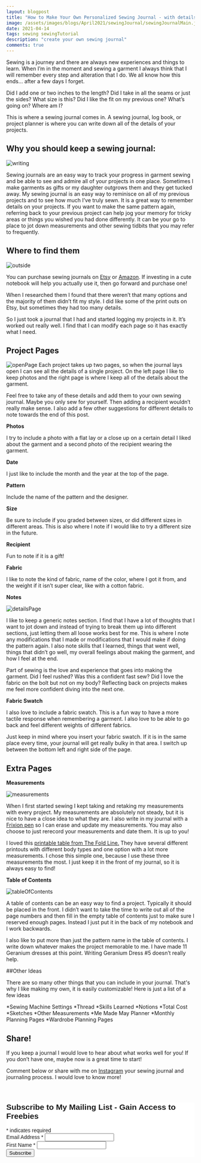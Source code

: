 ```yaml
---
layout: blogpost
title: "How to Make Your Own Personalized Sewing Journal - with details that matter the most to you!"
image: /assets/images/blogs/April2021/sewingJournal/sewingJournalMain.jpg
date: 2021-04-14
tags: sewing sewingTutorial
description: "create your own sewing journal"
comments: true
---
```

Sewing is a journey and there are always new experiences and things to learn. When I’m in the moment and sewing a garment I always think that I will remember every step and alteration that I do. We all know how this ends… after a few days I forget. 

Did I add one or two inches to the length? Did I take in all the seams or just the sides? What size is this? Did I like the fit on my previous one? What’s going on? Where am I?

This is where a sewing journal comes in. A sewing journal, log book, or project planner is where you can write down all of the details of your projects. 

## Why you should keep a sewing journal:

![writing](/assets/images/blogs/April2021/sewingJournal/writing.jpg)

Sewing journals are an easy way to track your progress in garment sewing and be able to see and admire all of your projects in one place. Sometimes I make garments as gifts or my daughter outgrows them and they get tucked away. My sewing journal is an easy way to reminisce on all of my previous projects and to see how much I’ve truly sewn.
It is a great way to remember details on your projects. If you want to make the same pattern again, referring back to your previous project can help jog your memory for tricky areas or things you wished you had done differently.
It can be your go to place to jot down measurements and other sewing tidbits that you may refer to frequently. 

## Where to find them

![outside](/assets/images/blogs/April2021/sewingJournal/outside.jpg)

You can purchase sewing journals on [Etsy](https://www.etsy.com/search?q=sewing+journa) or [Amazon](https://www.amazon.com/s?k=sewing+journal&ref=nb_sb_noss_2). If investing in a cute notebook will help you actually use it, then go forward and purchase one!

When I researched them I found that there weren’t that many options and the majority of them didn’t fit my style. I did like some of the print outs on Etsy, but sometimes they had too many details.

So I just took a journal that I had and started logging my projects in it. It’s worked out really well. I find that I can modify each page so it has exactly what I need. 

## Project Pages

![openPage](/assets/images/blogs/April2021/sewingJournal/openPage.jpg)
Each project takes up two pages, so when the journal lays open I can see all the details of a single project. On the left page I like to keep photos and the right page is where I keep all of the details about the garment. 

Feel free to take any of these details and add them to your own sewing journal. Maybe you only sew for yourself. Then adding a recipient wouldn’t really make sense. I also add a few other suggestions for different details to note towards the end of this post.

**Photos**

I try to include a photo with a flat lay or a close up on a certain detail I liked about the garment and a second photo of the recipient wearing the garment.  

**Date**

I just like to include the month and the year at the top of the page. 

**Pattern** 

Include the name of the pattern and the designer.

**Size**

Be sure to include if you graded between sizes, or did different sizes in different areas. This is also where I note if I would like to try a different size in the future.

**Recipient**

Fun to note if it is a gift! 

**Fabric**

I like to note the kind of fabric, name of the color, where I got it from, and the weight if it isn’t super clear, like with a cotton fabric.

**Notes**

![detailsPage](/assets/images/blogs/April2021/sewingJournal/detailsPage.jpg)

I like to keep a generic notes section. I find that I have a lot of thoughts that I want to jot down and instead of trying to break them up into different sections, just letting them all loose works best for me.
This is where I note any modifications that I made or modifications that I would make if doing the pattern again. I also note skills that I learned, things that went well, things that didn’t go well, my overall feelings about making the garment, and how I feel at the end. 

Part of sewing is the love and experience that goes into making the garment. Did I feel rushed? Was this a confident fast sew? Did I love the fabric on the bolt but not on my body? Reflecting back on projects makes me feel more confident diving into the next one.

**Fabric Swatch**

I also love to include a fabric swatch. This is a fun way to have a more tactile response when remembering a garment. I also love to be able to go back and feel different weights of different fabrics. 

Just keep in mind where you insert your fabric swatch. If it is in the same place every time, your journal will get really bulky in that area. I switch up between the bottom left and right side of the page.


## Extra Pages

**Measurements**

![measurements](/assets/images/blogs/April2021/sewingJournal/measurements.jpg)

When I first started sewing I kept taking and retaking my measurements with every project. My measurements are absolutely not steady, but it is nice to have a close idea to what they are. I also write in my journal with a [Frixion pen](https://www.amazon.com/Retractable-Erasable-Assorted-Mistakes-Disappear/dp/B07D9Z7GYL/ref=sr_1_2?dchild=1&keywords=frixion&qid=1618365388&s=office-products&sr=1-2) so I can erase and update my measurements. You may also choose to just rerecord your measurements and date them. It is up to you!

I loved this [printable table from The Fold Line.](https://thefoldline.com/2018/12/08/the-sewing-pattern-tutorials-9-measuring-yourself/) They have several different printouts with different body types and one option with a lot more measurements. I chose this simple one, because I use these three measurements the most. I just keep it in the front of my journal, so it is always easy to find!

**Table of Contents**

![tableOfContents](/assets/images/blogs/April2021/sewingJournal/tableOfContents.jpg)

A table of contents can be an easy way to find a project. Typically it should be placed in the front. I didn’t want to take the time to write out all of the page numbers and then fill in the empty table of contents just to make sure I reserved enough pages. Instead I just put it in the back of my notebook and I work backwards. 

I also like to put more than just the pattern name in the table of contents. I write down whatever makes the project memorable to me. I have made 11 Geranium dresses at this point. Writing Geranium Dress #5 doesn’t really help.

##Other Ideas

There are so many other things that you can include in your journal. That's why I like making my own, it is easily customizable! Here is just a list of a few ideas

*Sewing Machine Settings
*Thread
*Skills Learned
*Notions
*Total Cost
*Sketches
*Other Measurements
*Me Made May Planner
*Monthly Planning Pages
*Wardrobe Planning Pages

## Share!

If you keep a journal I would love to hear about what works well for you! If you don’t have one, maybe now is a great time to start! 

Comment below or share with me on [Instagram](https://www.instagram.com/joyberrystudios/) your sewing journal and journaling process. I would love to know more!


<br>

<!-- Begin Mailchimp Signup Form -->
<link href="//cdn-images.mailchimp.com/embedcode/classic-10_7.css" rel="stylesheet" type="text/css">
<style type="text/css">
    #mc_embed_signup{background:#fff; clear:left; font:14px Helvetica,Arial,sans-serif; }
    /* Add your own Mailchimp form style overrides in your site stylesheet or in this style block.
       We recommend moving this block and the preceding CSS link to the HEAD of your HTML file. */
</style>
<div id="mc_embed_signup">
<form action="https://Joyberrystudios.us1.list-manage.com/subscribe/post?u=eca5a397f2fb0d58dcb66315c&amp;id=99d28d5b5c" method="post" id="mc-embedded-subscribe-form" name="mc-embedded-subscribe-form" class="validate" target="_blank" novalidate>
    <div id="mc_embed_signup_scroll">
    <h2>Subscribe to My Mailing List - Gain Access to Freebies</h2>
<div class="indicates-required"><span class="asterisk">*</span> indicates required</div>
<div class="mc-field-group">
    <label for="mce-EMAIL">Email Address  <span class="asterisk">*</span>
</label>
    <input type="email" value="" name="EMAIL" class="required email" id="mce-EMAIL">
</div>
<div class="mc-field-group">
    <label for="mce-FNAME">First Name  <span class="asterisk">*</span>
</label>
    <input type="text" value="" name="FNAME" class="required" id="mce-FNAME">
</div>
    <div id="mce-responses" class="clear">
        <div class="response" id="mce-error-response" style="display:none"></div>
        <div class="response" id="mce-success-response" style="display:none"></div>
    </div>    <!-- real people should not fill this in and expect good things - do not remove this or risk form bot signups-->
    <div style="position: absolute; left: -5000px;" aria-hidden="true"><input type="text" name="b_eca5a397f2fb0d58dcb66315c_99d28d5b5c" tabindex="-1" value=""></div>
    <div class="clear"><input type="submit" value="Subscribe" name="subscribe" id="mc-embedded-subscribe" class="button"></div>
    </div>
</form>
</div>
<script type='text/javascript' src='//s3.amazonaws.com/downloads.mailchimp.com/js/mc-validate.js'></script><script type='text/javascript'>(function($) {window.fnames = new Array(); window.ftypes = new Array();fnames[0]='EMAIL';ftypes[0]='email';fnames[1]='FNAME';ftypes[1]='text';fnames[2]='LNAME';ftypes[2]='text';fnames[3]='ADDRESS';ftypes[3]='address';fnames[4]='PHONE';ftypes[4]='phone';fnames[5]='BIRTHDAY';ftypes[5]='birthday';fnames[6]='OPTIN';ftypes[6]='text';}(jQuery));var $mcj = jQuery.noConflict(true);</script>
<!--End mc_embed_signup-->

<br>
<br>
